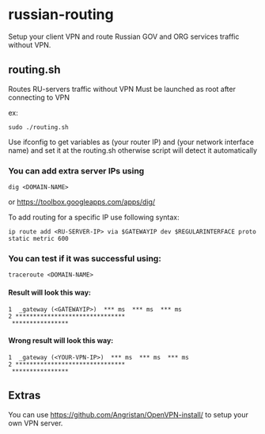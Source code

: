# russian-routing
Setup your client VPN and route Russian GOV and ORG services traffic without VPN.

## routing.sh

Routes RU-servers traffic without VPN
Must be launched as root after connecting to VPN

ex:
```
sudo ./routing.sh
```

Use ifconfig to get variables as <GATEWAYIP> (your router IP) and <REGULARINTERFACE> (your network interface name) and set it at the routing.sh
otherwise script will detect it automatically

### You can add extra server IPs using
```
dig <DOMAIN-NAME>
```
or https://toolbox.googleapps.com/apps/dig/

To add routing for a specific IP use following syntax:
```
ip route add <RU-SERVER-IP> via $GATEWAYIP dev $REGULARINTERFACE proto static metric 600
```

### You can test if it was successful using:
```
traceroute <DOMAIN-NAME>
```

#### Result will look this way:
```
1  _gateway (<GATEWAYIP>)  *** ms  *** ms  *** ms
2 *******************************
 ****************
 ```

#### Wrong result will look this way:
```
1  _gateway (<YOUR-VPN-IP>)  *** ms  *** ms  *** ms
2 *******************************
 ****************
```

## Extras

You can use https://github.com/Angristan/OpenVPN-install/ to setup your own VPN server.